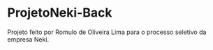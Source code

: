 # ProjetoNeki-Back
Projeto feito por Romulo de Oliveira Lima para o processo seletivo da empresa Neki.
